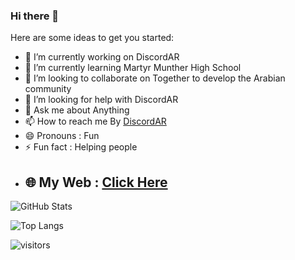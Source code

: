 ### Hi there 👋



Here are some ideas to get you started:

- 🔭 I’m currently working on DiscordAR
- 🌱 I’m currently learning Martyr Munther High School
- 👯 I’m looking to collaborate on Together to develop the Arabian community
- 🤔 I’m looking for help with DiscordAR
- 💬 Ask me about Anything
- 📫 How to reach me By [DiscordAR](https://discord.gg/b6YshQ3mjS)
- 😄 Pronouns : Fun
- ⚡ Fun fact : Helping people
- ## 🌐 My Web : [Click Here](https://www.zaindiscordar.cf)

![GitHub Stats](https://github-readme-stats.vercel.app/api?username=ZainDiscordAR&show_icons=true&theme=dark)

![Top Langs](https://github-readme-stats.vercel.app/api/top-langs/?username=ZainDiscordAR&theme=dark&layout=compact)

 ![visitors](https://visitor-badge.laobi.icu/badge?page_id=ZainDiscordAR.ZainDiscordAR)

